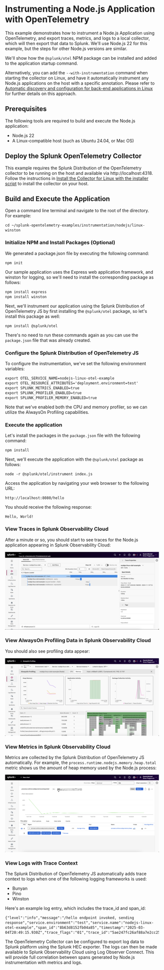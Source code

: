 # Instrumenting a Node.js Application with OpenTelemetry

This example demonstrates how to instrument a Node.js Application using OpenTelemetry,
and export traces, metrics, and logs to a local collector, which will then
export that data to Splunk. We'll use Node.js 22 for this example, but the steps
for other Node.js versions are similar.

We'll show how the `@splunk/otel` NPM package can be installed 
and added to the application startup command.

Alternatively, you can add the `--with-instrumentation` command when starting the
collector on Linux, and have it automatically instrument any Node.js applications
on the host with a specific annotation.  Please refer to
[Automatic discovery and configuration for back-end applications in Linux](https://docs.splunk.com/observability/en/gdi/opentelemetry/automatic-discovery/linux/linux-backend.html)
for further details on this approach.

## Prerequisites

The following tools are required to build and execute the Node.js application:

* Node.js 22
* A Linux-compatible host (such as Ubuntu 24.04, or Mac OS)

## Deploy the Splunk OpenTelemetry Collector

This example requires the Splunk Distribution of the OpenTelemetry collector to
be running on the host and available via http://localhost:4318.  Follow the
instructions in [Install the Collector for Linux with the installer script](https://docs.splunk.com/observability/en/gdi/opentelemetry/collector-linux/install-linux.html#install-the-collector-using-the-installer-script)
to install the collector on your host.

## Build and Execute the Application

Open a command line terminal and navigate to the root of the directory.  
For example:

````
cd ~/splunk-opentelemetry-examples/instrumentation/nodejs/linux-winston
````

### Initialize NPM and Install Packages (Optional)

We generated a package.json file by executing the following command: 

````
npm init
```` 

Our sample application uses the Express web application framework, and winston for logging, 
so we'll need to install the corresponding package as follows: 

````
npm install express
npm install winston
````

Next, we'll instrument our application using the Splunk Distribution of OpenTelemetry JS
by first installing the `@splunk/otel` package, so let's install this package as well:

````
npm install @splunk/otel
````

There's no need to run these commands again as you can use the `package.json` file that 
was already created. 

### Configure the Splunk Distribution of OpenTelemetry JS 

To configure the instrumentation, we've set the following environment variables:

````
export OTEL_SERVICE_NAME=nodejs-linux-otel-example
export OTEL_RESOURCE_ATTRIBUTES='deployment.environment=test'
export SPLUNK_METRICS_ENABLED=true
export SPLUNK_PROFILER_ENABLED=true
export SPLUNK_PROFILER_MEMORY_ENABLED=true
````

Note that we've enabled both the CPU and memory profiler, so we can utilize the
AlwaysOn Profiling capabilities.

### Execute the application

Let's install the packages in the `package.json` file with the following command: 

````
npm install
````

Next, we'll execute the application with the `@splunk/otel` package as follows: 

````
node -r @splunk/otel/instrument index.js
````

Access the application by navigating your web browser to the following URL:

````
http://localhost:8080/hello
````

You should receive the following response: 

````
Hello, World! 
````

### View Traces in Splunk Observability Cloud

After a minute or so, you should start to see traces for the Node.js application
appearing in Splunk Observability Cloud:

![Trace](./images/trace.png)

### View AlwaysOn Profiling Data in Splunk Observability Cloud

You should also see profiling data appear:

![AlwaysOn Profiling Data](./images/profiling.png)

### View Metrics in Splunk Observability Cloud

Metrics are collected by the Splunk Distribution of OpenTelemetry JS automatically.  For example,
the `process.runtime.nodejs.memory.heap.total` metric shows us the amount of heap memory used by the
Node.js process: 

![Node.js Runtime Metric Example](./images/metrics.png)

### View Logs with Trace Context

The Splunk Distribution of OpenTelemetry JS automatically adds trace context
to logs when one of the following logging frameworks is used: 

* Bunyan 
* Pino 
* Winston

Here's an example log entry, which includes the trace_id and span_id: 

````
{"level":"info","message":"/hello endpoint invoked, sending response","service.environment":"test","service.name":"nodejs-linux-otel-example","span_id":"8b63d8152fb04a85","timestamp":"2025-03-04T20:49:15.930Z","trace_flags":"01","trace_id":"5ae247fc26af88a7e2cc253dbfc084f7"}
````

The OpenTelemetry Collector can be configured to export log data to
Splunk platform using the Splunk HEC exporter.  The logs can then be made
available to Splunk Observability Cloud using Log Observer Connect.  This will
provide full correlation between spans generated by Node.js instrumentation
with metrics and logs. 